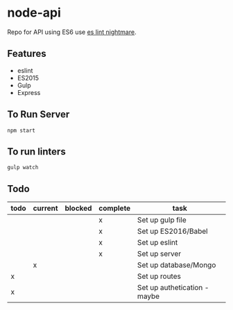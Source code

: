 # node-api
Repo for API using ES6 use [es lint nightmare](https://github.com/jonathanKingston/eslint-config-nightmare-mode).

## Features
* eslint
* ES2015
* Gulp
* Express

## To Run Server

`npm start`

## To run linters

`gulp watch`


## Todo

|todo|current|blocked|complete|task|
|----|-------|-------|--------|----|
||||x|Set up gulp file|
||||x|Set up ES2016/Babel|
||||x|Set up eslint|
||||x|Set up server|
||x|||Set up database/Mongo|
|x||||Set up routes|
|x||||Set up authetication - maybe|
